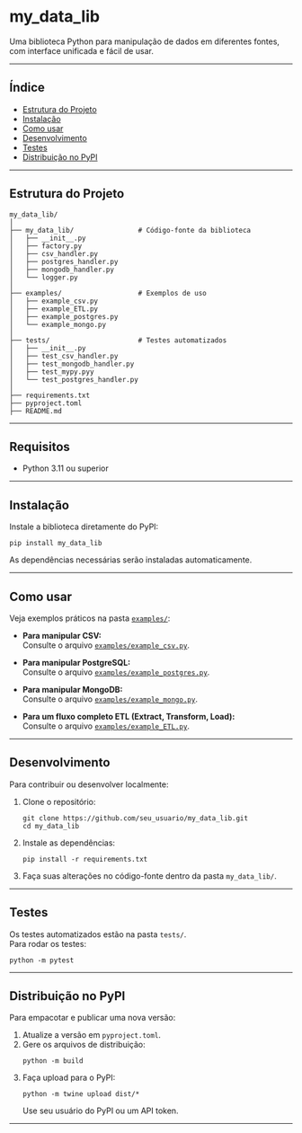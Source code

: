 # my_data_lib

Uma biblioteca Python para manipulação de dados em diferentes fontes, com interface unificada e fácil de usar.

---

## Índice

- [Estrutura do Projeto](#estrutura-do-projeto)
- [Instalação](#instalação)
- [Como usar](#como-usar)
- [Desenvolvimento](#desenvolvimento)
- [Testes](#testes)
- [Distribuição no PyPI](#distribuição-no-pypi)

---

## Estrutura do Projeto

```
my_data_lib/
│
├── my_data_lib/                # Código-fonte da biblioteca
│   ├── __init__.py
│   ├── factory.py
│   ├── csv_handler.py
│   ├── postgres_handler.py
│   ├── mongodb_handler.py
│   └── logger.py
│
├── examples/                   # Exemplos de uso
│   ├── example_csv.py
│   ├── example_ETL.py
│   ├── example_postgres.py
│   └── example_mongo.py
│
├── tests/                      # Testes automatizados
│   ├── __init__.py
│   ├── test_csv_handler.py
│   ├── test_mongodb_handler.py
│   ├── test_mypy.pyy
│   └── test_postgres_handler.py
│
├── requirements.txt
├── pyproject.toml
├── README.md
```

---

## Requisitos

- Python 3.11 ou superior

---

## Instalação

Instale a biblioteca diretamente do PyPI:

```
pip install my_data_lib
```

As dependências necessárias serão instaladas automaticamente.

---

## Como usar

Veja exemplos práticos na pasta [`examples/`](examples/):

- **Para manipular CSV:**  
  Consulte o arquivo [`examples/example_csv.py`](examples/example_csv.py).

- **Para manipular PostgreSQL:**  
  Consulte o arquivo [`examples/example_postgres.py`](examples/example_postgres.py).

- **Para manipular MongoDB:**  
  Consulte o arquivo [`examples/example_mongo.py`](examples/example_mongo.py).

- **Para um fluxo completo ETL (Extract, Transform, Load):**  
  Consulte o arquivo [`examples/example_ETL.py`](examples/example_ETL.py).

---

## Desenvolvimento

Para contribuir ou desenvolver localmente:

1. Clone o repositório:
    ```
    git clone https://github.com/seu_usuario/my_data_lib.git
    cd my_data_lib
    ```
2. Instale as dependências:
    ```
    pip install -r requirements.txt
    ```
3. Faça suas alterações no código-fonte dentro da pasta `my_data_lib/`.

---

## Testes

Os testes automatizados estão na pasta `tests/`.  
Para rodar os testes:

```
python -m pytest
```

---

## Distribuição no PyPI

Para empacotar e publicar uma nova versão:

1. Atualize a versão em `pyproject.toml`.
2. Gere os arquivos de distribuição:
    ```
    python -m build
    ```
3. Faça upload para o PyPI:
    ```
    python -m twine upload dist/*
    ```
   Use seu usuário do PyPI ou um API token.

---
